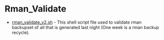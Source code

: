 # Rman_Validate

* [rman_validate_v2.sh](https://github.com/guestart/rman_validate/blob/master/rman_validate_v2.sh) - This shell script file used to validate rman backupset of all that is generated last night (One week is a rman backup recycle).
